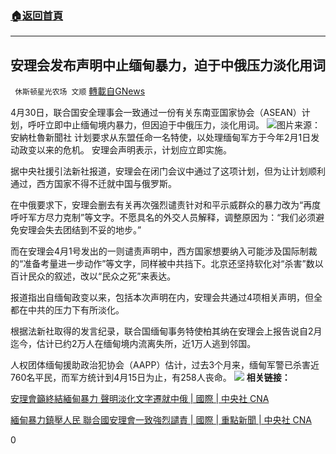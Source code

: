 ###  [:house:返回首頁](https://github.com/ourhimalayas/txt)
---

## 安理会发布声明中止缅甸暴力，迫于中俄压力淡化用词
` 休斯顿星光农场 文顺` [轉載自GNews](https://gnews.org/zh-hans/1162053/)

4月30日，联合国安全理事会一致通过一份有关东南亚国家协会（ASEAN）计划，呼吁立即中止缅甸境内暴力，但因迫于中俄压力，淡化用词。
![]()![](https://gnews-media-offload.s3.amazonaws.com/wp-content/uploads/2021/05/01191012/2021-04-28-022555-1.jpg)图片来源：安納杜魯新聞社
计划要求从东盟任命一名特使，以处理缅甸军方于今年2月1日发动政变以来的危机。 安理会声明表示，计划应立即实施。

据中央社援引法新社报道，安理会在闭门会议中通过了这项计划，但为让计划顺利通过，西方国家不得不迁就中国与俄罗斯。

在中俄要求下，安理会删去有关再次强烈谴责针对和平示威群众的暴力改为“再度呼吁军方尽力克制”等文字。不愿具名的外交人员解释，调整原因为：“我们必须避免安理会失去团结到不妥的地步。”

而在安理会4月1号发出的一则谴责声明中，西方国家想要纳入可能涉及国际制裁的“准备考量进一步动作”等文字，同样被中共挡下。北京还坚持软化对“杀害”数以百计民众的叙述，改以“民众之死”来表达。

报道指出自缅甸政变以来，包括本次声明在内，安理会共通过4项相关声明，但全都在中共的压力下有所淡化。

根据法新社取得的发言纪录，联合国缅甸事务特使柏其纳在安理会上报告说自2月迄今，估计已约2万人在缅甸境内流离失所，近1万人逃到邻国。

人权团体缅甸援助政治犯协会（AAPP）估计，过去3个月来，缅甸军警已杀害近760名平民，而军方统计到4月15日为止，有258人丧命。
![]()![](https://gnews.org/wp-content/uploads/2021/04/PHOTO-2021-04-27-07-16-26-2.jpg)
**相关链接：**

[安理會籲終結緬甸暴力 聲明淡化文字遷就中俄 | 國際 | 中央社 CNA](https://www.cna.com.tw/news/aopl/202105010054.aspx)

[緬甸暴力鎮壓人民 聯合國安理會一致強烈譴責 | 國際 | 重點新聞 | 中央社 CNA](https://www.cna.com.tw/news/firstnews/202104020039.aspx)

0
